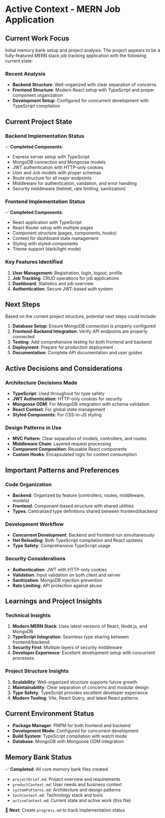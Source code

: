 # Active Context - MERN Job Application

## Current Work Focus
Initial memory bank setup and project analysis. The project appears to be a fully-featured MERN stack job tracking application with the following current state:

### Recent Analysis
- **Backend Structure**: Well-organized with clear separation of concerns
- **Frontend Structure**: Modern React setup with TypeScript and proper component organization
- **Development Setup**: Configured for concurrent development with TypeScript compilation

## Current Project State

### Backend Implementation Status
✅ **Completed Components**:
- Express server setup with TypeScript
- MongoDB connection and Mongoose models
- JWT authentication with HTTP-only cookies
- User and Job models with proper schemas
- Route structure for all major endpoints
- Middleware for authentication, validation, and error handling
- Security middleware (helmet, rate limiting, sanitization)

### Frontend Implementation Status
✅ **Completed Components**:
- React application with TypeScript
- React Router setup with multiple pages
- Component structure (pages, components, hooks)
- Context for dashboard state management
- Styling with styled-components
- Theme support (dark/light mode)

### Key Features Identified
1. **User Management**: Registration, login, logout, profile
2. **Job Tracking**: CRUD operations for job applications
3. **Dashboard**: Statistics and job overview
4. **Authentication**: Secure JWT-based auth system

## Next Steps
Based on the current project structure, potential next steps could include:

1. **Database Setup**: Ensure MongoDB connection is properly configured
2. **Frontend-Backend Integration**: Verify API endpoints are properly connected
3. **Testing**: Add comprehensive testing for both frontend and backend
4. **Deployment**: Prepare for production deployment
5. **Documentation**: Complete API documentation and user guides

## Active Decisions and Considerations

### Architecture Decisions Made
- **TypeScript**: Used throughout for type safety
- **JWT Authentication**: HTTP-only cookies for security
- **Mongoose ODM**: For MongoDB integration with schema validation
- **React Context**: For global state management
- **Styled Components**: For CSS-in-JS styling

### Design Patterns in Use
- **MVC Pattern**: Clear separation of models, controllers, and routes
- **Middleware Chain**: Layered request processing
- **Component Composition**: Reusable React components
- **Custom Hooks**: Encapsulated logic for context consumption

## Important Patterns and Preferences

### Code Organization
- **Backend**: Organized by feature (controllers, routes, middleware, models)
- **Frontend**: Component-based structure with shared utilities
- **Types**: Centralized type definitions shared between frontend/backend

### Development Workflow
- **Concurrent Development**: Backend and frontend run simultaneously
- **Hot Reloading**: Both TypeScript compilation and React updates
- **Type Safety**: Comprehensive TypeScript usage

### Security Considerations
- **Authentication**: JWT with HTTP-only cookies
- **Validation**: Input validation on both client and server
- **Sanitization**: MongoDB injection prevention
- **Rate Limiting**: API protection against abuse

## Learnings and Project Insights

### Technical Insights
1. **Modern MERN Stack**: Uses latest versions of React, Node.js, and MongoDB
2. **TypeScript Integration**: Seamless type sharing between frontend/backend
3. **Security First**: Multiple layers of security middleware
4. **Developer Experience**: Excellent development setup with concurrent processes

### Project Structure Insights
1. **Scalability**: Well-organized structure supports future growth
2. **Maintainability**: Clear separation of concerns and modular design
3. **Type Safety**: TypeScript provides excellent developer experience
4. **Modern Tooling**: Vite, React Query, and latest React patterns

## Current Environment Status
- **Package Manager**: PNPM for both frontend and backend
- **Development Mode**: Configured for concurrent development
- **Build System**: TypeScript compilation with watch mode
- **Database**: MongoDB with Mongoose ODM integration

## Memory Bank Status
✅ **Completed**: All core memory bank files created
- `projectbrief.md`: Project overview and requirements
- `productContext.md`: User needs and business context
- `systemPatterns.md`: Architecture and design patterns  
- `techContext.md`: Technology stack and tools
- `activeContext.md`: Current state and active work (this file)

📝 **Next**: Create `progress.md` to track implementation status
